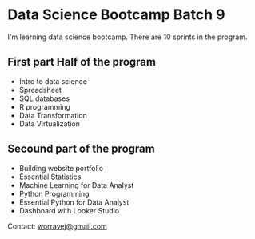 # Data Science Bootcamp Batch 9

I'm learning data science bootcamp. There are 10 sprints in the program.

## First part Half of the program

- Intro to data science
- Spreadsheet
- SQL databases
- R programming
- Data Transformation
- Data Virtualization

##  Secound part of the program

- Building website portfolio
- Essential Statistics
- Machine Learning for Data Analyst
- Python Programming
- Essential Python for Data Analyst
- Dashboard with Looker Studio

Contact: worravej@gmail.com
